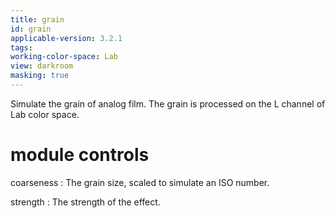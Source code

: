 ```yaml
---
title: grain
id: grain
applicable-version: 3.2.1
tags: 
working-color-space: Lab 
view: darkroom
masking: true
---
```


Simulate the grain of analog film. The grain is processed on the L channel of Lab color space.

# module controls

coarseness
: The grain size, scaled to simulate an ISO number.

strength
: The strength of the effect.

